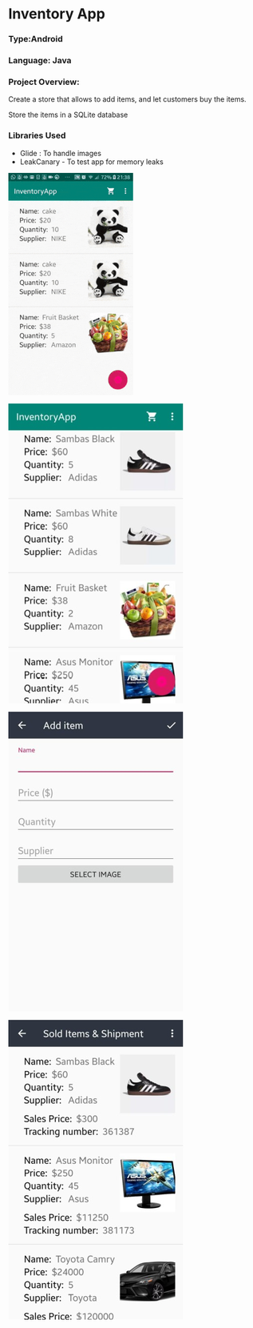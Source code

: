 # Inventory App

### Type:Android

### Language: Java

### Project Overview:

Create a store that allows to add items, and let customers buy the items. 

Store the items in a SQLite database

### Libraries Used

- Glide : To handle images
- LeakCanary - To test app for memory leaks


![](app.gif)

![image1](news1.jpg)

![image1](news2.jpg)

![image1](news3.jpg)
